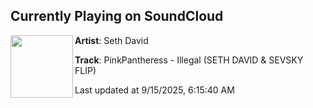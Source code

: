 ## Currently Playing on SoundCloud

[<img align="left" width="100" src="https://i1.sndcdn.com/artworks-5Zo1gL0yO4HVFQEN-XX4ibw-t500x500.png">](https://soundcloud.com/sethdavidmusic/pink-panthress-illegal-seth)

**Artist**: Seth David 

**Track**: PinkPantheress - Illegal (SETH DAVID & SEVSKY FLIP)

Last updated at 9/15/2025, 6:15:40 AM
